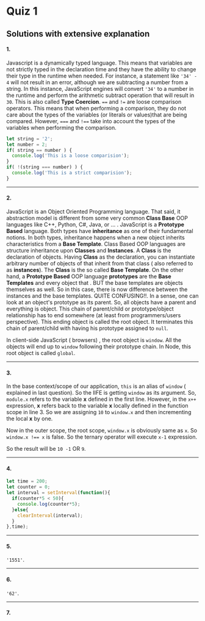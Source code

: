 # Quiz 1

## Solutions with extensive explanation

#### 1.

Javascript is a dynamically typed language. This means that variables are not strictly typed in the declaration time and they have the ability to change their type in the runtime when needed. For instance, a statement like  `'34' - 4` will not result in an error, although we are subtracting a number from a string. In this instance, JavaScript engines will convert `'34'` to a number in the runtime and perform the arithmetic subtract operation that will result in `30`. This is also called **Type Coercion**.  `==` and `!=` are  loose comparison operators. This means that when performing a comparison, they do not care about the types of the variables (or literals or values)that are being compared. However, `===` and `!==` take into account the types of the variables when performing the comparison.

```javascript
let string = '2';
let number = 2;
if( string == number ) {
  console.log('This is a loose comparision');
}
if( !(string === number) ) {
  console.log('This is a strict comparision');
}
```

------

#### 2.

JavaScript is an Object Oriented Programming language. That said, it abstraction model is different from some very common **Class Base**  OOP languages like C++, Python, C#, Java, or … . JavaScript is a **Prototype Based** language. Both types have **inheritance** as one of their fundamental notions. In both types, inheritance happens when a new object inherits characteristics from a **Base Template**. Class Based OOP languages are structure inheritance upon **Classes** and **Instances**. A **Class** is the declaration of objects. Having **Class** as the declaration, you can instantiate arbitrary number of objects of that inherit from that class ( also referred to as **instances**). The **Class** is the so called **Base Template**. On the other hand, a **Prototype Based** OOP language **prototypes** are the **Base Templates** and every object that . BUT the base templates are objects themselves as well. So in this case, there is now difference between the instances and the base templates. QUITE CONFUSING!!. In a sense, one can look at an object's prototype as its parent. So, all objects have a parent and everything is object. This chain of parent/child or prototype/object relationship has to end somewhere (at least from programmers/users perspective). This ending object is called the root object. It terminates this chain of parent/child with having his prototype assigned to `null`.

In client-side JavaScript ( browsers) , the root object is `window`.  All the objects will end up to `window` following their prototype chain. In Node, this root object is called `global`.

------

#### 3.

In the base context/scope of our application, `this` is an alias of `window` ( explained in last question). So the IIFE is getting `window` as its argument. So, `module.x` refers to the variable **x** defined in the first line. However, in the `x++` expression, **x** refers back to the variable **x** locally defined in the function scope in line 3.  So we are assigning `10` to `window.x` and then incrementing the local **x** by one.

Now in the outer scope, the root scope, `window.x` is obviously same as `x`. So `window.x !== x` is false. So the ternary operator will execute `x-1` expression. 

So the result will be `10 -1` OR `9`.

------

#### 4.

```javascript
let time = 200;
let counter = 0;
let interval = setInterval(function(){
  if(counter*5 < 50){
	console.log(counter*5);
  }else{
	clearInterval(interval);
  }
},time);
```

------

#### 5.

`'1551'`.

------

#### 6.

`'62'`.

------

#### 7.

